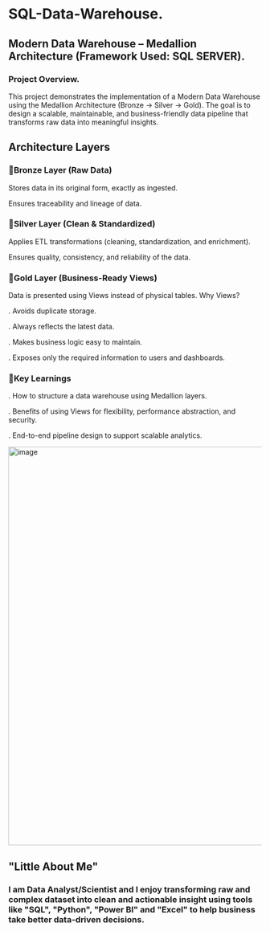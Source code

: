 # SQL-Data-Warehouse.
## Modern Data Warehouse – Medallion Architecture (Framework Used: SQL SERVER).
### Project Overview.

This project demonstrates the implementation of a Modern Data Warehouse using the Medallion Architecture (Bronze → Silver → Gold).
The goal is to design a scalable, maintainable, and business-friendly data pipeline that transforms raw data into meaningful insights.


## Architecture Layers

### 🥉Bronze Layer (Raw Data)

Stores data in its original form, exactly as ingested.

Ensures traceability and lineage of data.


### 🥈Silver Layer (Clean & Standardized)

Applies ETL transformations (cleaning, standardization, and enrichment).

Ensures quality, consistency, and reliability of the data.


### 🥇Gold Layer (Business-Ready Views)
Data is presented using Views instead of physical tables.
Why Views?

  . Avoids duplicate storage.
  
  . Always reflects the latest data.
  
  . Makes business logic easy to maintain.
  
  . Exposes only the required information to users and dashboards.

### 📝Key Learnings
 . How to structure a data warehouse using Medallion layers.
 
 . Benefits of using Views for flexibility, performance abstraction, and security.
 
 . End-to-end pipeline design to support scalable analytics.

<img width="1537" height="794" alt="image" src="https://github.com/user-attachments/assets/935c5293-4122-4785-bbef-5a8acbafc013" />


 ## "Little About Me"
### I am Data Analyst/Scientist and I enjoy transforming raw and complex dataset into clean and actionable insight using tools like "SQL", "Python", "Power BI" and "Excel" to help business take better data-driven     decisions.
